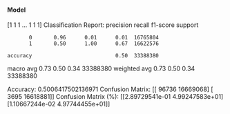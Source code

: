 #### Model
[1 1 1 ... 1 1 1]
Classification Report:
              precision    recall  f1-score   support

           0       0.96      0.01      0.01  16765804
           1       0.50      1.00      0.67  16622576

    accuracy                           0.50  33388380
   macro avg       0.73      0.50      0.34  33388380
weighted avg       0.73      0.50      0.34  33388380

Accuracy: 0.5006417502136971
Confusion Matrix:
[[   96736 16669068]
 [    3695 16618881]]
Confusion Matrix (%):
[[2.89729541e-01 4.99247583e+01]
 [1.10667244e-02 4.97744455e+01]]
